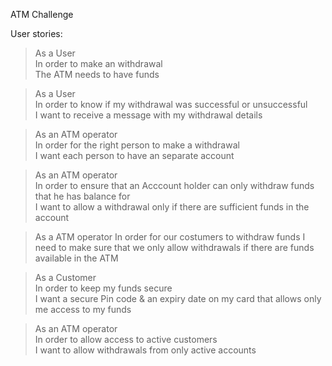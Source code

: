 ATM Challenge

User stories:

>As a User       
>In order to make an withdrawal      
>The ATM needs to have funds

>As a User               
>In order to know if my withdrawal was successful or unsuccessful              
>I want to receive a message with my withdrawal details

>As an ATM operator          
>In order for the right person to make a withdrawal            
>I want each person to have an separate account

>As an ATM operator           
>In order to ensure that an Acccount holder can only withdraw funds that he has balance for           
>I want to allow a withdrawal only if there are sufficient funds in the account

>As a ATM operator
>In order for our costumers to withdraw funds
>I need to make sure that we only allow withdrawals if there are funds available in the ATM 

>As a Customer              
>In order to keep my funds secure             
>I want a secure Pin code & an expiry date on my card that allows only me access to my funds

>As an ATM operator             
>In order to allow access to active customers             
>I want to allow withdrawals from only active accounts